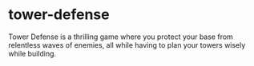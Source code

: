 # tower-defense
Tower Defense is a thrilling game where you protect your base from relentless waves of enemies, all while having to plan your towers wisely while building.
